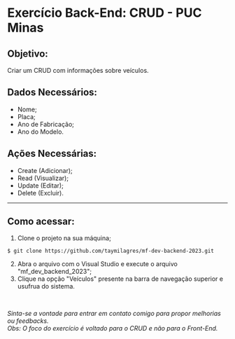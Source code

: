 # Exercício Back-End: CRUD - PUC Minas
## Objetivo:
Criar um CRUD com informações sobre veículos.

## Dados Necessários:
- Nome;
- Placa;
- Ano de Fabricação;
- Ano do Modelo.

## Ações Necessárias:
- Create (Adicionar);
- Read (Visualizar);
- Update (Editar);
- Delete (Excluir).

<hr>

## Como acessar:

1. Clone o projeto na sua máquina;

```
$ git clone https://github.com/taymilagres/mf-dev-backend-2023.git
```

2. Abra o arquivo com o Visual Studio e execute o arquivo "mf_dev_backend_2023";
3. Clique na opção "Veículos" presente na barra de navegação superior e usufrua do sistema.

<br>

_Sinta-se a vontade para entrar em contato comigo para propor melhorias ou feedbacks._ <br>
_Obs: O foco do exercício é voltado para o CRUD e não para o Front-End._
